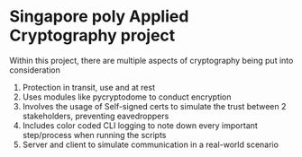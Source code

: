 # Singapore poly Applied Cryptography project

Within this project, there are multiple aspects of cryptography being put into consideration

1. Protection in transit, use and at rest
2. Uses modules like pycryptodome to conduct encryption
3. Involves the usage of Self-signed certs to simulate the trust between 2 stakeholders, preventing eavedroppers
4. Includes color coded CLI logging to note down every important step/process when running the scripts
5. Server and client to simulate communication in a real-world scenario

